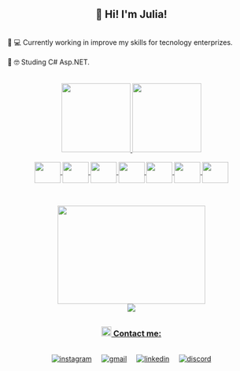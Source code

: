 
<h2 align="center">🌈 Hi! I'm Julia! </h2>
<br>

 <div align="left">
  🔸 💻 Currently working in improve my skills for tecnology enterprizes.<br><br>
  🔸 🤓 Studing C# Asp.NET.
 
 </div> 
<br>
<br>
<div align="center" >
  <a href="https://github.com/JuliaSSoares">
  <img height="140em" src="https://github-readme-stats.vercel.app/api?username=JuliaSSoares&show_icons=true&theme=vision-friendly-dark&include_all_commits=true&count_private=true"/>
  <img height="140em" src="https://github-readme-stats.vercel.app/api/top-langs/?username=JuliaSSoares&layout=compact&langs_count=7&theme=vision-friendly-dark"/>
</div>
  
<br>
  
<div align="center">
  <img align="center" height="43" width="53" src="https://cdn.jsdelivr.net/gh/devicons/devicon/icons/html5/html5-original-wordmark.svg" />
  <img align="center" height="43" width="53" src="https://cdn.jsdelivr.net/gh/devicons/devicon/icons/css3/css3-original-wordmark.svg" />
  <img align="center" height="43" width="53" src="https://cdn.jsdelivr.net/gh/devicons/devicon/icons/javascript/javascript-plain.svg" />
  <img align="center" height="43" width="53" src="https://cdn.jsdelivr.net/gh/devicons/devicon/icons/mysql/mysql-plain.svg" />
 <img align="center" height="43" width="53" src="https://cdn.jsdelivr.net/gh/devicons/devicon/icons/microsoftsqlserver/microsoftsqlserver-plain-wordmark.svg" />
 <img align="center" height="43" width="53" src="https://cdn.jsdelivr.net/gh/devicons/devicon/icons/csharp/csharp-original.svg" />
 <img align="center" height="43" width="53" src="https://cdn.jsdelivr.net/gh/devicons/devicon/icons/dotnetcore/dotnetcore-original.svg" />
</div>

  
##


<br>
  
<div align="center">
  
  <img justify-content= "center" height="200" width="300" src="https://cdn.dribbble.com/users/747795/screenshots/5588411/shot-1.gif" />
  <br>
  <img src="https://github.com/JuliaSSoares/JuliaSSoares/blob/output/github-contribution-grid-snake.svg">
 
</div>
 
 ##
  
 <div align="center"> 
  <h3><img width="20px"  src="https://cdn-icons-png.flaticon.com/512/1370/1370993.png">  Contact me:</h3>
  <br>
    <a target="_blank" href="https://instagram.com/ssoares.julia" ><img alt="instagram" src="https://img.shields.io/badge/Instagram-E4405F?style=for-the-badge&logo=instagram&logoColor=white" target="_blank"></a> &nbsp; 
    &nbsp;
    <a target="_blank"href = "mailto:ssap.julia@gmail.com"><img alt="gmail" src="https://img.shields.io/badge/Gmail-D14836?style=for-the-badge&logo=gmail&logoColor=white"></a>  &nbsp;  &nbsp;
    <a target="_blank" href="https://www.linkedin.com/in/julia-ap-s-soares/" target="_blank"><img alt="linkedin" src="https://img.shields.io/badge/LinkedIn-0077B5?style=for-the-badge&logo=linkedin&logoColor=white" ></a>   &nbsp;  &nbsp;
    <a target="_blank" href ="https://discord.gg/cyd9xdTy"><img alt="discord" src="https://img.shields.io/badge/Discord-7289DA?style=for-the-badge&logo=discord&logoColor=white"></a>  
</div>
<br><br>

  
  

